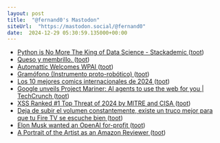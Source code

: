 ```yaml
---
layout: post
title:  "@fernand0's Mastodon"
siteUrl:  "https://mastodon.social/@fernand0"
date:  2024-12-29 05:30:59.135000+00:00
---
```

*  [Python is No More The King of Data Science - Stackademic ](https://blog.stackademic.com/is-python-still-the-king-of-data-science-476f1e3191b) ([toot](https://mastodon.social/@fernand0/113734468182528828))
*  [Queso y membrillo. ](https://avecesunafoto.wordpress.com/2024/12/28/queso-y-membrillo) ([toot](https://mastodon.social/@fernand0/113733825115337338))
*  [Automattic Welcomes WPAI ](https://automattic.com/2024/12/09/automattic-welcomes-wpai) ([toot](https://mastodon.social/@fernand0/113733797591178744))
*  [Gramófono (Instrumento proto-robótico) ](https://www.flickr.com/photos/fernand0/54204512282) ([toot](https://mastodon.social/@fernand0/113733710386704648))
*  [Los 10 mejores comics internacionales de 2024 ](https://blogdecomics.com/los-10-mejores-comics-internacionales-de-2024) ([toot](https://mastodon.social/@fernand0/113731778691440553))
*  [Google unveils Project Mariner: AI agents to use the web for you \| TechCrunch ](https://techcrunch.com/2024/12/11/google-unveils-project-mariner-ai-agents-to-use-the-web-for-you) ([toot](https://mastodon.social/@fernand0/113731678187662978))
*  [XSS Ranked #1 Top Threat of 2024 by MITRE and CISA ](https://scotthelme.co.uk/xss-ranked-1-top-threat-of-2024-by-mitre-and-cisa) ([toot](https://mastodon.social/@fernand0/113731339854766099))
*  [Deja de subir el volumen constantemente, existe un truco mejor para que tu Fire TV se escuche bien ](https://www.adslzone.net/noticias/internet/como-mejorar-sonido-dialogos-fire-tv) ([toot](https://mastodon.social/@fernand0/113731190535067440))
*  [Elon Musk wanted an OpenAI for-profit  ](https://openai.com/index/elon-musk-wanted-an-openai-for-profit/) ([toot](https://mastodon.social/@fernand0/113730511591060906))
*  [A Portrait of the Artist as an Amazon Reviewer ](https://www.newyorker.com/books/under-review/a-portrait-of-the-artist-as-an-amazon-reviewe) ([toot](https://mastodon.social/@fernand0/113730236370969904))
